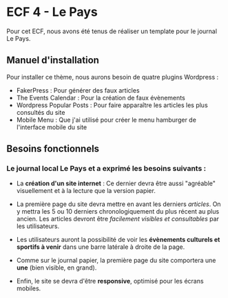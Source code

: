 <h1>ECF 4 - Le Pays</h1>

Pour cet ECF, nous avons été tenus de réaliser un template pour le journal Le Pays.


<h2>Manuel d'installation</h2>

Pour installer ce thème, nous aurons besoin de quatre plugins Wordpress :
- FakerPress : Pour générer des faux articles
- The Events Calendar : Pour la création de faux évènements
- Wordpress Popular Posts : Pour faire apparaître les articles les plus consultés du site
- Mobile Menu : Que j'ai utilisé pour créer le menu hamburger de l'interface mobile du site


<h2>Besoins fonctionnels</h2>

<h3>Le journal local Le Pays et a exprimé les besoins suivants :</h3>

- La **création d'un site internet** :  Ce dernier devra être aussi "agréable" visuellement et à la lecture que la version papier.

- La première page du site devra mettre en avant les derniers *articles*. On y mettra les 5 ou 10 derniers chronologiquement du plus récent au plus ancien. Les articles devront être *facilement visibles et consultables* par les utilisateurs.

- Les utilisateurs auront la possibilité de voir les **évènements culturels et sportifs à venir** dans une barre latérale à droite de la page.

- Comme sur le journal papier, la première page du site comportera une **une** (bien visible, en grand).

- Enfin, le site se devra d'être **responsive**, optimisé pour les écrans mobiles.
